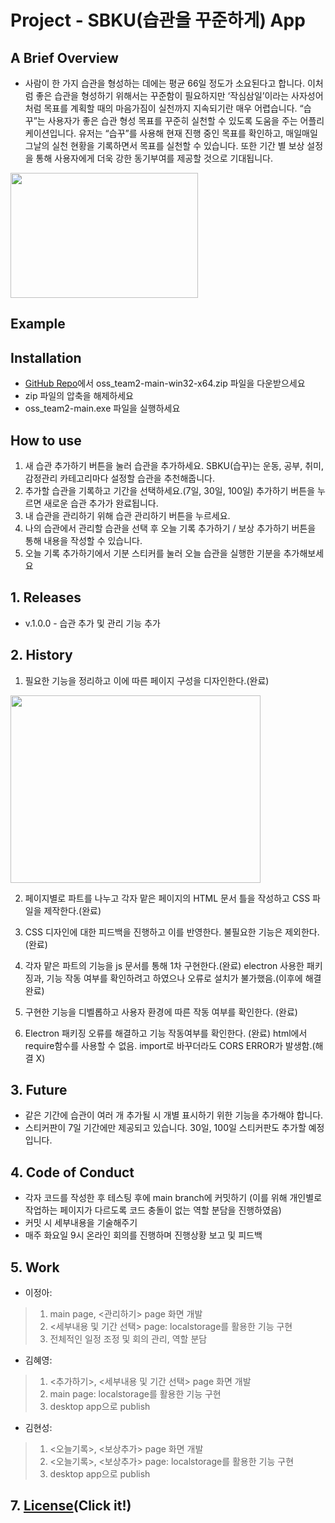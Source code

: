 # Project - SBKU(습관을 꾸준하게) App

## A Brief Overview
-   사람이 한 가지 습관을 형성하는 데에는 평균 66일 정도가 소요된다고 합니다. 이처럼 좋은 습관을 형성하기 위해서는 꾸준함이 필요하지만 ‘작심삼일’이라는 사자성어처럼 목표를 계획할 때의 마음가짐이 실천까지 지속되기란 매우 어렵습니다. “습꾸”는 사용자가 좋은 습관 형성 목표를 꾸준히 실천할 수 있도록 도움을 주는 어플리케이션입니다. 유저는 “습꾸”를 사용해 현재 진행 중인 목표를 확인하고, 매일매일 그날의 실천 현황을 기록하면서 목표를 실천할 수 있습니다. 또한 기간 별 보상 설정을 통해 사용자에게 더욱 강한 동기부여를 제공할 것으로 기대됩니다.
<img src="https://user-images.githubusercontent.com/65378914/143661956-7ec1ee90-1de0-4f31-9685-cff4e5c447ca.png"  width="300" height="200"/>

## Example


## Installation

- [GitHub Repo](https://github.com/jjeongah/oss_team2)에서 oss_team2-main-win32-x64.zip 파일을 다운받으세요
- zip 파일의 압축을 해제하세요
- oss_team2-main.exe 파일을 실행하세요


## How to use

1. 새 습관 추가하기 버튼을 눌러 습관을 추가하세요.
   SBKU(습꾸)는 운동, 공부, 취미, 감정관리 카테고리마다 설정할 습관을 추천해줍니다.
2. 추가할 습관을 기록하고 기간을 선택하세요.(7일, 30일, 100일) 추가하기 버튼을 누르면 새로운 습관 추가가 완료됩니다.
5. 내 습관을 관리하기 위해 습관 관리하기 버튼을 누르세요.
6. 나의 습관에서 관리할 습관을 선택 후 오늘 기록 추가하기 / 보상 추가하기 버튼을 통해 내용을 작성할 수 있습니다.
7. 오늘 기록 추가하기에서 기분 스티커를 눌러 오늘 습관을 실행한 기분을 추가해보세요

## 1. Releases

-   v.1.0.0 - 습관 추가 및 관리 기능 추가

## 2. History

1. 필요한 기능을 정리하고 이에 따른 페이지 구성을 디자인한다.(완료)
<img src="https://user-images.githubusercontent.com/65378914/143661947-cc5a4844-e344-4909-8f15-1972ebeff856.jpg"  width="400" height="300"/>

2. 페이지별로 파트를 나누고 각자 맡은 페이지의 HTML 문서 틀을 작성하고 CSS 파일을 제작한다.(완료)

3. CSS 디자인에 대한 피드백을 진행하고 이를 반영한다. 불필요한 기능은 제외한다.(완료)

4. 각자 맡은 파트의 기능을 js 문서를 통해 1차 구현한다.(완료) 
   electron 사용한 패키징과, 기능 작동 여부를 확인하려고 하였으나 오류로 설치가 불가했음.(이후에 해결 완료)
   
5. 구현한 기능을 디벨롭하고 사용자 환경에 따른 작동 여부를 확인한다. (완료)

6. Electron 패키징 오류를 해결하고 기능 작동여부를 확인한다. (완료)
   html에서 require함수를 사용할 수 없음. import로 바꾸더라도 CORS ERROR가 발생함.(해결 X)

## 3. Future

-   같은 기간에 습관이 여러 개 추가될 시 개별 표시하기 위한 기능을 추가해야 합니다.
-   스티커판이 7일 기간에만 제공되고 있습니다. 30일, 100일 스티커판도 추가할 예정입니다.


## 4. Code of Conduct

-   각자 코드를 작성한 후 테스팅 후에 main branch에 커밋하기 
    (이를 위해 개인별로 작업하는 페이지가 다르도록 코드 충돌이 없는 역할 분담을 진행하였음)
-   커밋 시 세부내용을 기술해주기
-   매주 화요일 9시 온라인 회의를 진행하며 진행상황 보고 및 피드백

## 5. Work

-   이정아:

> 1. main page, <관리하기> page 화면 개발
> 2. <세부내용 및 기간 선택> page: localstorage를 활용한 기능 구현
> 3. 전체적인 일정 조정 및 회의 관리, 역할 분담

-   김혜영:

> 1. <추가하기>, <세부내용 및 기간 선택> page 화면 개발
> 2. main page: localstorage를 활용한 기능 구현
> 3. desktop app으로 publish

-   김현성:

> 1.  <오늘기록>, <보상추가> page 화면 개발
> 2.  <오늘기록>, <보상추가> page: localstorage를 활용한 기능 구현
> 3. desktop app으로 publish

## 7. [License](https://github.com/jjeongah/oss_team2/blob/main/LICENSE)(Click it!)
